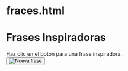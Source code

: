 # fraces.html
<!DOCTYPE html>
<html lang="en">
<head>
  <meta charset="UTF-8">
  <meta name="viewport" content="width=device-width, initial-scale=1.0">
  <title>Frases Inspiradoras</title>
  <link rel="stylesheet" href="styles.css">
</head>
<body>
  <h1>Frases Inspiradoras</h1>
  <div id="quote-box">
    <div id="quote">Haz clic en el botón para una frase inspiradora.</div>
    <div id="author"></div>
  </div>
  <!-- Botón con una imagen dentro -->
  <button id="new-quote-btn" onclick="generateQuote()">
    <img src="img.png" alt="Nueva frase" />
  </button>
  <script src="script.js"></script>
</body>
</html>
